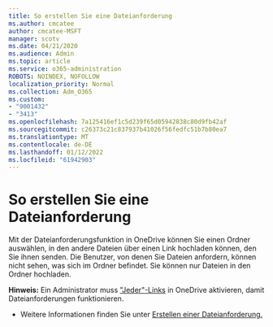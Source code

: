 ```yaml
---
title: So erstellen Sie eine Dateianforderung
ms.author: cmcatee
author: cmcatee-MSFT
manager: scotv
ms.date: 04/21/2020
ms.audience: Admin
ms.topic: article
ms.service: o365-administration
ROBOTS: NOINDEX, NOFOLLOW
localization_priority: Normal
ms.collection: Adm_O365
ms.custom:
- "9001432"
- "3413"
ms.openlocfilehash: 7a125416ef1c5d239f65d05942838c80d9fb42af
ms.sourcegitcommit: c26373c21c837937b41026f56fedfc51b7b80ea7
ms.translationtype: MT
ms.contentlocale: de-DE
ms.lasthandoff: 01/12/2022
ms.locfileid: "61942903"
---
```

# <a name="how-to-create-a-file-request"></a>So erstellen Sie eine Dateianforderung

Mit der Dateianforderungsfunktion in OneDrive können Sie einen Ordner auswählen, in den andere Dateien über einen Link hochladen können, den Sie ihnen senden. Die Benutzer, von denen Sie Dateien anfordern, können nicht sehen, was sich im Ordner befindet. Sie können nur Dateien in den Ordner hochladen.

**Hinweis:** Ein Administrator muss ["Jeder"-Links](https://docs.microsoft.com/sharepoint/turn-external-sharing-on-or-off) in OneDrive aktivieren, damit Dateianforderungen funktionieren.

- Weitere Informationen finden Sie unter [Erstellen einer Dateianforderung.](https://support.office.com/article/create-a-file-request-f54aa7f8-2589-4421-b351-d415fc3b83af)
